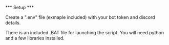 *** Setup ***

Create a ".env" file (exmaple included) with your bot token and discord details.

There is an included .BAT file for launching the script.  You will need python and a few libraries installed.
